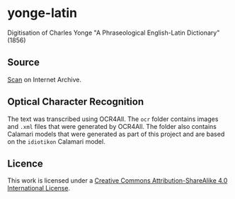 # yonge-latin
Digitisation of Charles Yonge "A Phraseological English-Latin Dictionary" (1856)

## Source
[Scan](https://archive.org/details/younge-c.-a-phraseological-latin-english-dictionary-1855/YOUNGE%2C%20C.%20-%20A%20Phraseological%20English%20-%20Latin%20Dictionary%20%5B1855%5D/) on Internet Archive.

## Optical Character Recognition
The text was transcribed using OCR4All. The ```ocr``` folder contains images and ```.xml``` files that were generated by OCR4All. The folder also contains Calamari models that were generated as part of this project and are based on the ```idiotikon``` Calamari model. 

## Licence
This work is licensed under a [Creative Commons Attribution-ShareAlike 4.0 International License](http://creativecommons.org/licenses/by-sa/4.0/).
